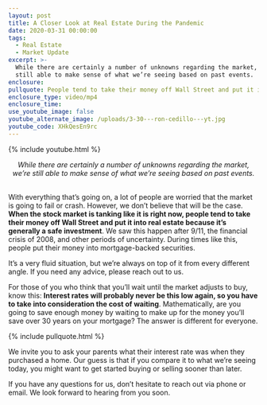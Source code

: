 ```yaml
---
layout: post
title: A Closer Look at Real Estate During the Pandemic
date: 2020-03-31 00:00:00
tags:
  - Real Estate
  - Market Update
excerpt: >-
  While there are certainly a number of unknowns regarding the market, we’re
  still able to make sense of what we’re seeing based on past events.
enclosure:
pullquote: People tend to take their money off Wall Street and put it into real estate.
enclosure_type: video/mp4
enclosure_time:
use_youtube_image: false
youtube_alternate_image: /uploads/3-30---ron-cedillo---yt.jpg
youtube_code: XHkQesEn9rc
---
```


{% include youtube.html %}

<center><em>While there are certainly a number of unknowns regarding the market, we’re still able to make sense of what we’re seeing based on past events.</em></center>

<br>With everything that’s going on, a lot of people are worried that the market is going to fail or crash. However, we don’t believe that will be the case. **When the stock market is tanking like it is right now, people tend to take their money off Wall Street and put it into real estate because it’s generally a safe investment**. We saw this happen after 9/11, the financial crisis of 2008, and other periods of uncertainty. During times like this, people put their money into mortgage-backed securities.

It’s a very fluid situation, but we’re always on top of it from every different angle. If you need any advice, please reach out to us.

For those of you who think that you’ll wait until the market adjusts to buy, know this: **Interest rates will probably never be this low again, so you have to take into consideration the cost of waiting**. Mathematically, are you going to save enough money by waiting to make up for the money you’ll save over 30 years on your mortgage? The answer is different for everyone.

{% include pullquote.html %}

We invite you to ask your parents what their interest rate was when they purchased a home. Our guess is that if you compare it to what we’re seeing today, you might want to get started buying or selling sooner than later.

If you have any questions for us, don’t hesitate to reach out via phone or email. We look forward to hearing from you soon.